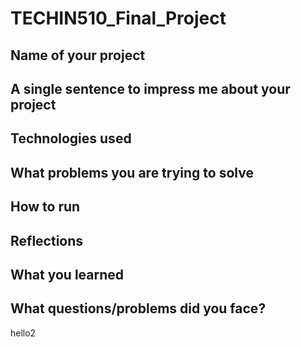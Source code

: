 # TECHIN510_Final_Project

## Name of your project
## A single sentence to impress me about your project
## Technologies used
## What problems you are trying to solve
## How to run
## Reflections
## What you learned
## What questions/problems did you face?
hello2